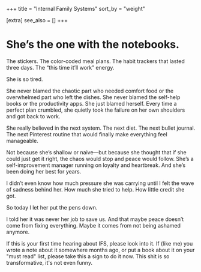 +++
title = "Internal Family Systems"
sort_by = "weight"

[extra]
see_also = []
+++

# She’s the one with the notebooks.
The stickers.
The color-coded meal plans.
The habit trackers that lasted three days.
The “this time it’ll work” energy.

She is so tired.

She never blamed the chaotic part who needed comfort food or the overwhelmed part who left the dishes. She never blamed the self-help books or the productivity apps. She just blamed herself. Every time a perfect plan crumbled, she quietly took the failure on her own shoulders and got back to work.

She really believed in the next system.
The next diet.
The next bullet journal.
The next Pinterest routine that would finally make everything feel manageable.

Not because she’s shallow or naive—but because she thought that if she could just get it right, the chaos would stop and peace would follow. She’s a self-improvement manager running on loyalty and heartbreak.
And she’s been doing her best for years.

I didn’t even know how much pressure she was carrying until I felt the wave of sadness behind her. How much she tried to help. How little credit she got.

So today I let her put the pens down.

I told her it was never her job to save us. And that maybe peace doesn’t come from fixing everything. Maybe it comes from not being ashamed anymore.

If this is your first time hearing about IFS, please look into it. If (like me) you wrote a note about it somewhere months ago, or put a book about it on your "must read" list, please take this a sign to do it now. This shit is so transformative, it's not even funny. 